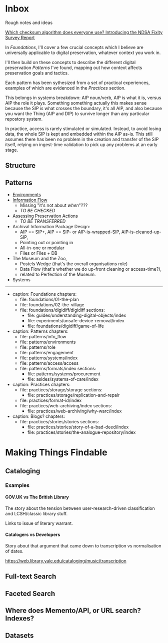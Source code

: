 Inbox
=====

Rough notes and ideas

[Which checksum algorithm does everyone use? Introducing the NDSA Fixity Survey Report](https://www.dpconline.org/blog/wdpd/jmitcham-wdpd21)



In _Foundations_, I'll cover a few crucial concepts which I believe are universally applicable to digital preservation, whatever context you work in. 

I'll then build on these concepts to describe the different digital preservation _Patterns_ I've found, mapping out how context affects preservation goals and tactics. 

Each pattern has been sythesized from a set of practical experiences, examples of which are evidenced in the _Practices_ section.

This belongs in systems breakdown: AIP noun/verb, AIP is what it is, versus AIP the role it plays.
Something something actually this makes sense because the SIP is what crosses the boundary, it's all AIP, and also because 
you want the Thing (AIP and DIP) to survive longer than any particular repostory system.


In practice, access is rarely stimulated or simulated. Instead, to avoid losing data, the whole SIP is kept and embedded within the AIP as-is.  This still assumes there has been no problem in the creation and transfer of the SIP itself, relying on ingest-time validation to pick up any problems at an early stage.



Structure
---------



## Patterns

- [Environments](/0uzg_74xScq_aZ7ouAvvBA)
- [Information Flow](/JAck46DsQrCHUbxV4IENAg)
    - Missing "it's not about _when_"???
    - _TO BE CHECKED_
- Assessing Preservation Actions 
    - _TO BE TRANSFERRED_
- Archival Information Package Design:
    - AIP == SIP+, AIP == SIP- or AIP-is-wrapped-SIP, AIP-is-cleaned-up-SIP, 
    - Pointing out or pointing in
    - All-in-one or modular
    - Files or Files + DB
- The Museum and the Zoo, 
    - Postels Wedge (that's the overall organisations role)
    - Data Flow (that's whether we do up-front cleaning or access-time?), 
    - related to Perfection of the Museum.
- Systems 

---

- caption: Foundations
  chapters:
  - file: foundations/01-the-plan
  - file: foundations/02-the-village
  - file: foundations/digidiff/digidiff
    sections:
    - file: guides/understanding-digital-objects/index
    - file: experiments/unsafe-device-removal/index
    - file: foundations/digidiff/game-of-life
- caption: Patterns
  chapters:
  - file: patterns/info_flow
  - file: patterns/environments
  - file: patterns/role
  - file: patterns/engagement
  - file: patterns/systems/index
  - file: patterns/access/access
  - file: patterns/formats/index
    sections:
    - file: patterns/systems/procurement
    - file: asides/systems-of-care/index
- caption: Practices
  chapters:
  - file: practices/storage/storage
    sections:
    - file: practices/storage/replication-and-repair
  - file: practices/format-id/index
  - file: practices/web-archiving/index
    sections:
    - file: practices/web-archiving/why-warc/index
- caption: Blogs?
  chapters:
  - file: practices/stories/stories
    sections:
    - file: practices/stories/story-of-a-bad-deed/index
    - file: practices/stories/the-analogue-repository/index




# Making Things Findable


## Cataloging

### Examples

#### GOV.UK vs The British Library

The story about the tension between user-research-driven classification and LCSH/classic library stuff.

Links to issue of literary warrant.

#### Catalogers vs Developers

Story about that argument that came down to transcription vs normalisation of dates.

<https://web.library.yale.edu/cataloging/music/transcription>


## Full-text Search


## Faceted Search

## Where does Memento/API, or URL search? Indexes?

## Datasets